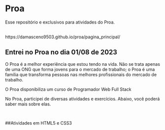 # Proa
<p>Esse repositório e exclusivos para atividades do Proa.</p><br>
https://damasceno9503.github.io/proa/pagina_principal/
<br>

## Entrei no Proa no dia 01/08 de 2023 <br>
<p>O Proa é a melhor experiência que estou tendo na vida. Não se trata apenas de uma ONG que forma jovens para o mercado de trabalho; o Proa é uma família que transforma pessoas nas melhores profissionais do mercado de trabalho.</p>
<p>O Proa disponibiliza um curso de Programador Web Full Stack</p>
<p>No Proa, participei de diversas atividades e exercícios. Abaixo, você poderá saber mais sobre elas.</p><br>

##Atividades em HTML5 e CSS3 <br>
